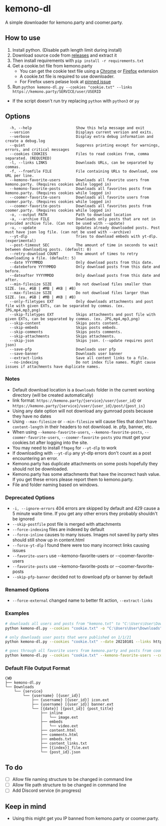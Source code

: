# kemono-dl
A simple downloader for kemono.party and coomer.party.

## How to use
1.  Install python. (Disable path length limit during install)
2.  Download source code from [releases](https://github.com/AplhaSlayer1964/Kemono.party-Downloader/releases) and extract it
3.  Then install requirements with  `pip install -r requirements.txt`
4. Get a cookie.txt file from kemono.party
   - You can get the cookie text file using a [Chrome](https://chrome.google.com/webstore/detail/get-cookiestxt/bgaddhkoddajcdgocldbbfleckgcbcid?hl=en) or [Firefox](https://addons.mozilla.org/en-US/firefox/addon/cookies-txt/) extension
   - A cookie.txt file is required to use downloader.
   - For Firefox users pelase look at [pinned issue](https://github.com/AplhaSlayer1964/kemono-dl/issues/29#issuecomment-986313416)
5.  Run `python kemono-dl.py --cookies "cookie.txt" --links https://kemono.party/SERVICE/user/USERID`
   - If the script doesn't run try replacing `python` with `python3` or `py`

## Options
```
  -h, --help                    Show this help message and exit
  --version                     Displays current version and exits.
  --verbose                     Display extra debug information and create a debug.log
  --quiet                       Suppress printing except for warnings, errors, and critical messages
  --cookies COOKIES             Files to read cookies from, comma separated. (REQUIRED)
  -l, --links LINKS             Downloads URLs, can be separated by commas.
  -f, --fromfile FILE           File containing URLs to download, one URL per line.
  --kemono-favorite-users       Downloads all favorite users from kemono.party. (Requires cookies while logged in)
  --kemono-favorite-posts       Downloads all favorites posts from kemono.party. (Requires cookies while logged in)
  --coomer-favorite-users       Downloads all favorite users from coomer.party. (Requires cookies while logged in)
  --coomer-favorite-posts       Downloads all favorites posts from coomer.party. (Requires cookies while logged in)
  -o, --output PATH             Path to download location
  -a, --archive FILE            Downloads only posts that are not in provided archive file. (Can not be used with --update)
  -u, --update                  Updates already downloaded posts. Post must have json log file. (can not be used with --archive)
  --yt-dlp                      Tries to download embeds with yt-dlp. (experimental)
  --post-timeout SEC            The amount of time in seconds to wait between downloading posts. (default: 0)
  --retry-download COUNT        The amount of times to retry downloading a file. (default: 5)
  --date YYYYMMDD               Only download posts from this date.
  --datebefore YYYYMMDD         Only download posts from this date and before.
  --dateafter YYYYMMDD          Only download posts from this date and after.
  --min-filesize SIZE           Do not download files smaller than SIZE. (ex. #GB | #MB | #KB | #B)
  --max-filesize SIZE           Do not download files larger than SIZE. (ex. #GB | #MB | #KB | #B)
  --only-filetypes EXT          Only downloads attachments and post file with given EXTs, can be separated by commas. (ex. JPG,mp4,mp3,png)
  --skip-filetypes EXT          Skips attachments and post file with given EXTs, can be separated by commas. (ex. JPG,mp4,mp3,png)
  --skip-content                Skips posts content.
  --skip-embeds                 Skips posts embeds.
  --skip-comments               Skips posts comments.
  --skip-attachments            Skips attachments.
  --skip-json                   Skips json. (--update requires post json)
  --save-pfp                    Downloads user pfp
  --save-banner                 Downloads user banner
  --extract-links               Save all content links to a file.
  --no-indexing                 Do not index file names. Might cause issues if attachments have duplicate names.

```
### Notes
-  Default download location is a `Downloads` folder in the current working directory (will be created automatically)
-  link format: `https://kemono.party/{service}/user/{user_id}` or `https://kemono.party/{service}/user/{user_id}/post/{post_is}`
-  Using any date option will not download any gumroad posts because they have no dates
-  Using `--max-filesize` or `--min-filesize` will cause files that don't have `content-length` in their headers to not download. ie. pfp, banner, etc.
-  When using `--kemono-favorite-users`, `--kemono-favorite-posts`, `--coomer-favorite-users`, `--coomer-favorite-posts` you must get your cookies.txt after logging into the site.
-  You may need to install `ffmpeg` for `--yt-dlp` to work
-  If downloading with `--yt-dlp` any yt-dlp errors don't count as a post encountering an error.
-  Kemono.party has duplicate attachments on some posts hopefully they should not be downloaded.
-  Kemono.party has some attachments that have the incorrect hash value. If you get these errors please report them to kemono.party.
-  File and folder naming based on windows.

### Deprecated Options
-  `-i, --ignore-errors` 404 errors are skipped by default and 429 cause a 5 minute waite time. If you get any other errors they probably shouldn't be ignored
-  `--skip-postfile` post file is merged with attachments
-  `--force-indexing` files are indexed by default
-  `--force-inline` causes to many issues. Images not saved by party sites should still show up in content.html
-  `--force-yt-dlp` I found there were too many incorrect links causing issues
-  `--favorite-users` use --kemono-favorite-users or --coomer-favorite-users
-  `--favorite-posts` use --kemono-favorite-posts or --coomer-favorite-posts
-  `--skip-pfp-banner` decided not to download pfp or banner by default

### Renamed Options
-  `--force-external` changed name to better fit action, `--extract-links`



### Examples
```bash
# downloads all users and posts from "kemono.txt" to "C:\Users\User\Downloads" while skipping saved posts in "archive.txt"
python kemono-dl.py --cookies "cookie.txt" -o "C:\Users\User\Downloads" --archive "archive.txt" --fromfile "kemono.txt"

# only downloads user posts that were published on 1/1/21
python kemono-dl.py --cookies "cookie.txt" --date 20210101 --links https://kemono.party/SERVICE/user/USERID

# goes through all favorite users from kemono.party and posts from coomer.party only downloading files smaller than 100MB
python kemono-dl.py --cookies "cookie.txt" --kemono-favorite-users --coomer-favorite-posts --max-filesize 100MB
```

### Default File Output Format
```
CWD
├── kemono-dl.py
└── Downloads
    └── {service}
        └── {username} [{user_id}]
            ├── {username} [{user_id}] icon.ext
            ├── {username} [{user_id}] banner.ext
            └── [{date}] [{post_id}] {post_title}
                ├── inline
                │   └── image.ext
                ├── embeds
                │   └── video.ext
                ├── content.html
                ├── comments.html
                ├── embeds.txt
                ├── content_links.txt
                ├── [{index}]_file.ext
                └── {post_id}.json
```

## To do
-  [ ]   Allow file naming structure to be changed in command line
-  [ ]   Allow file path structure to be changed in command line
-  [ ]   Add Discord service (in progress)

## Keep in mind
-  Using this might get you IP banned from kemono.party or coomer.party.

